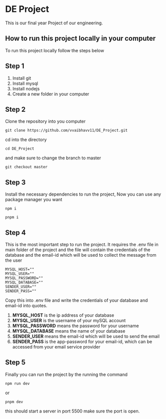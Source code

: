 # DE Project

This is our final year Project of our engineering.

## How to run this project locally in your computer

To run this project locally follow the steps below

## Step 1

1. Install git
2. Install mysql
3. Install nodejs
4. Create a new folder in your computer

## Step 2

Clone the repository into you computer

```
git clone https://github.com/vvaibhavv11/DE_Project.git
```

cd into the directory

```
cd DE_Project
```

and make sure to change the branch to master

```
git checkout master
```

## Step 3

Install the necessary dependencies to run the project, Now you can use any package manager you want

```
npm i
```

```
pnpm i
```

## Step 4

This is the most important step to run the project. It requires the .env file in main folder of the project and the file will contain the credentials of the database and the email-id which will be used to collect the message from the user

```
MYSQL_HOST=""
MYSQL_USER=""
MYSQL_PASSWORD=""
MYSQL_DATABASE=""
SENDER_USER=""
SENDER_PASS=""
```

Copy this into .env file and write the credentials of your database and email-id into quotes.

1. **MYSQL_HOST** is the ip address of your database
2. **MYSQL_USER** is the username of your mySQL account
3. **MYSQL_PASSWORD** means the password for your username
4. **MYSQL_DATABASE** means the name of your database
5. **SENDER_USER** means the email-id which will be used to send the email
6. **SENDER_PASS** is the app-password for your email-id, which can be accessed from your email service provider

## Step 5

Finally you can run the project by the running the command

```
npm run dev
```

or

```
pnpm dev
```

this should start a server in port 5500 make sure the port is open.
